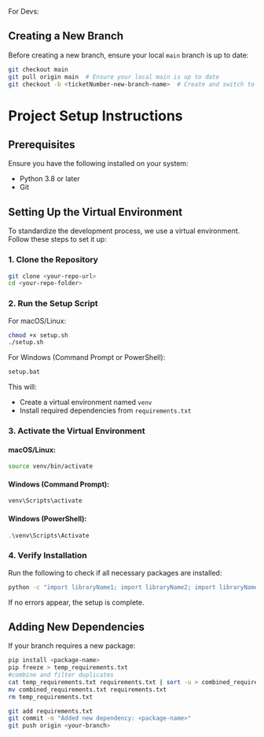 For Devs:
## Creating a New Branch
Before creating a new branch, ensure your local `main` branch is up to date:
```bash
git checkout main
git pull origin main  # Ensure your local main is up to date
git checkout -b <ticketNumber-new-branch-name>  # Create and switch to a new branch
```

# Project Setup Instructions

## Prerequisites
Ensure you have the following installed on your system:
- Python 3.8 or later
- Git

## Setting Up the Virtual Environment
To standardize the development process, we use a virtual environment. Follow these steps to set it up:

### **1. Clone the Repository**
```bash
git clone <your-repo-url>
cd <your-repo-folder>
```

### **2. Run the Setup Script**
For macOS/Linux:
```bash
chmod +x setup.sh
./setup.sh
```
For Windows (Command Prompt or PowerShell):
```bat
setup.bat
```
This will:
- Create a virtual environment named `venv`
- Install required dependencies from `requirements.txt`

### **3. Activate the Virtual Environment**
#### macOS/Linux:
```bash
source venv/bin/activate
```
#### Windows (Command Prompt):
```bat
venv\Scripts\activate
```
#### Windows (PowerShell):
```powershell
.\venv\Scripts\Activate
```

### **4. Verify Installation**
Run the following to check if all necessary packages are installed:
```bash
python -c "import libraryName1; import libraryName2; import libraryName3; print('All imports work')"
```
If no errors appear, the setup is complete.

## Adding New Dependencies
If your branch requires a new package:
```bash
pip install <package-name>
pip freeze > temp_requirements.txt
#combine and filter duplicates
cat temp_requirements.txt requirements.txt | sort -u > combined_requirements.txt
mv combined_requirements.txt requirements.txt
rm temp_requirements.txt

git add requirements.txt
git commit -m "Added new dependency: <package-name>"
git push origin <your-branch>
```
